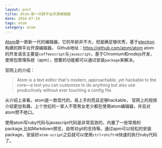 ```yaml
---
layout: post
title: Atom-新一代跨平台开源编辑器
date: 2016-07-19
tags: atom
category: atom
---
```


[Atom](https://atom.io/)是一款新一代的编辑器，它的年龄并不大，但是确足够优秀，基于[electron](http://electron.atom.io/)构建的跨平台开源编辑器。
Github地址：https://github.com/atom/atom
atom的开发语言主要是`coffeescript`与`javascript`，基于Chromium和nodejs开发，使用包管理系统（apm），想要的功能都可以通过安装`package`来解决。

官网上的介绍：

>Atom is a text editor that's modern, approachable, yet hackable to the core—a tool you can customize to do anything but also use productively without ever touching a config file.

从介绍上来看，atom是一款现代的，易上手的而且足够hackable，
官网上的视频介绍更加有趣，上个世纪的一家人不管男女老少都在使用atom编辑器，并且对atom赞不绝口。
<!-- more -->
使用atom写ruby代码与javascript代码是非常高效的，内置了一些常用的package,比如Markdown预览，自带对git的支持等。通过apm可以轻松的安装package，安装好`atom-script`之后就可以使用`ctrl+shift+B`快速的执行ruby代码了。
